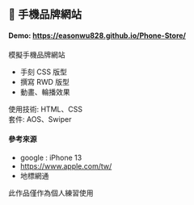 :iphone: 手機品牌網站
---
#### Demo: https://easonwu828.github.io/Phone-Store/

模擬手機品牌網站

- 手刻 CSS 版型
- 撰寫 RWD 版型
- 動畫、輪播效果

使用技術: HTML、CSS  
套件: AOS、Swiper

#### 參考來源
- google : iPhone 13
- https://www.apple.com/tw/
- 地標網通

此作品僅作為個人練習使用
